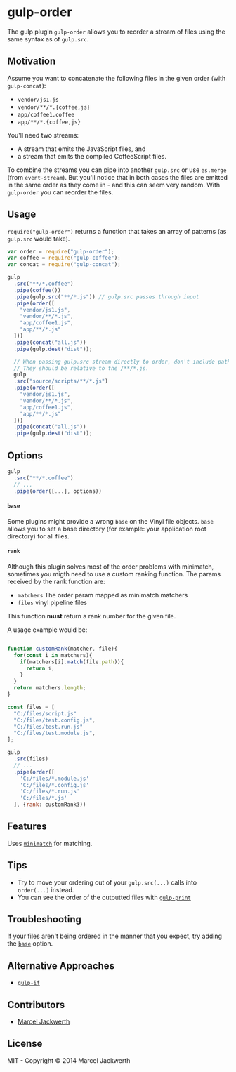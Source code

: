 # gulp-order

The gulp plugin `gulp-order` allows you to reorder a stream of files using the same syntax as of `gulp.src`.

## Motivation

Assume you want to concatenate the following files in the given order (with `gulp-concat`):

- `vendor/js1.js`
- `vendor/**/*.{coffee,js}`
- `app/coffee1.coffee`
- `app/**/*.{coffee,js}`

You'll need two streams:

- A stream that emits the JavaScript files, and
- a stream that emits the compiled CoffeeScript files.
 
To combine the streams you can pipe into another `gulp.src` or use `es.merge` (from `event-stream`). But you'll notice that in both cases the files are emitted in the same order as they come in - and this can seem very random. With `gulp-order` you can reorder the files.

## Usage

`require("gulp-order")` returns a function that takes an array of patterns (as `gulp.src` would take).

```javascript
var order = require("gulp-order");
var coffee = require("gulp-coffee");
var concat = require("gulp-concat");

gulp
  .src("**/*.coffee")
  .pipe(coffee())
  .pipe(gulp.src("**/*.js")) // gulp.src passes through input
  .pipe(order([
    "vendor/js1.js",
    "vendor/**/*.js",
    "app/coffee1.js",
    "app/**/*.js"
  ]))
  .pipe(concat("all.js"))
  .pipe(gulp.dest("dist"));

  // When passing gulp.src stream directly to order, don't include path source/scripts in the order paths.
  // They should be relative to the /**/*.js.
  gulp
  .src("source/scripts/**/*.js")
  .pipe(order([
    "vendor/js1.js",
    "vendor/**/*.js",
    "app/coffee1.js",
    "app/**/*.js"
  ]))
  .pipe(concat("all.js"))
  .pipe(gulp.dest("dist"));
```

## Options

```javascript
gulp
  .src("**/*.coffee")
  // ...
  .pipe(order([...], options))
```

#### `base`

Some plugins might provide a wrong `base` on the Vinyl file objects. `base` allows you to set a base directory (for example: your application root directory) for all files.

#### `rank`

Although this plugin solves most of the order problems with minimatch, sometimes you migth need to use a custom ranking function.
The params received by the rank function are:

- `matchers` The order param mapped as minimatch matchers
- `files` vinyl pipeline files

This function **must** return a rank number for the given file.

A usage example would be:

```javascript

function customRank(matcher, file){
  for(const i in matchers){
    if(matchers[i].match(file.path)){
      return i;
    }
  }
  return matchers.length;
}

const files = [
  "C:/files/script.js"
  "C:/files/test.config.js",
  "C:/files/test.run.js"
  "C:/files/test.module.js",
];

gulp
  .src(files)
  // ...
  .pipe(order([
    'C:/files/*.module.js'
    'C:/files/*.config.js'
    'C:/files/*.run.js'
    'C:/files/*.js'
  ], {rank: customRank}))
```

## Features

Uses [`minimatch`](https://github.com/isaacs/minimatch) for matching.

## Tips

- Try to move your ordering out of your `gulp.src(...)` calls into `order(...)` instead.
- You can see the order of the outputted files with [`gulp-print`](https://github.com/alexgorbatchev/gulp-print)
 
## Troubleshooting

If your files aren't being ordered in the manner that you expect, try adding the [`base`](#base) option.

## Alternative Approaches

- [`gulp-if`](https://github.com/robrich/gulp-if)

## Contributors

- [Marcel Jackwerth](http://twitter.com/sirlantis)

## License

MIT - Copyright © 2014 Marcel Jackwerth
